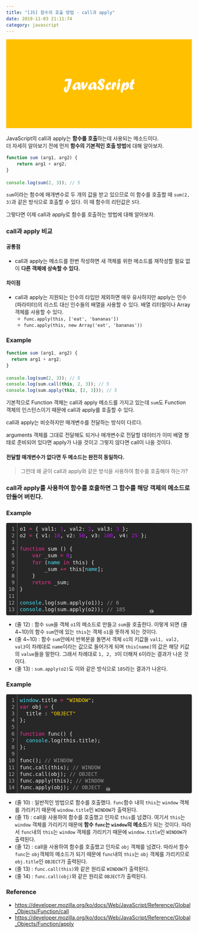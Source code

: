 ```yaml
---
title: "[JS] 함수의 호출 방법 - call과 apply"
date: 2019-11-03 21:11:74
category: javascript
---
```


![](images/javascript.png)

JavaScript의 call과 apply는 **함수를 호출**하는데 사용되는 메소드이다.  
더 자세히 알아보기 전에 먼저 **함수의 기본적인 호출 방법**에 대해 알아보자.

```js
function sum (arg1, arg2) {
    return arg1 + arg2;
}
 
console.log(sum(2, 3)); // 5
```

`sum`이라는 함수에 매개변수로 두 개의 값을 받고 있으므로 이 함수를 호출할 때 `sum(2, 3)`과 같은 방식으로 호출할 수 있다. 이 때 함수의 리턴값은 `5`다.

그렇다면 이제 call과 apply로 함수를 호출하는 방법에 대해 알아보자.

### call과 apply 비교
#### 공통점
- call과 apply는 메소드를 한번 작성하면 새 객체를 위한 메소드를 재작성할 필요 없이 **다른 객체에 상속할 수 있다.**

#### 차이점
- call과 apply는 지원되는 인수의 타입만 제외하면 매우 유사하지만 apply는 인수(파라미터)의 리스트 대신 인수들의 배열을 사용할 수 있다. 배열 리터럴이나 Array 객체를 사용할 수 있다.
    - `func.apply(this, ['eat', 'bananas'])`
    - `func.apply(this, new Array('eat', 'bananas'))` 

### Example
```js
function sum (arg1, arg2) {
  return arg1 + arg2;
}

console.log(sum(2, 3)); // 5
console.log(sum.call(this, 2, 3)); // 5
console.log(sum.apply(this, [2, 3])); // 5
```

기본적으로 Function 객체는 call과 apply 메소드를 가지고 있는데 `sum`도 Function 객체의 인스턴스이기 때문에 call과 apply를 호출할 수 있다.

call과 apply는 비슷하지만 매개변수를 전달하는 방식이 다르다.

arguments 객체를 그대로 전달해도 되거나 매개변수로 전달할 데이터가 이미 배열 형태로 준비되어 있다면 apply가 나을 것이고 그렇지 않다면 call이 나을 것이다.

#### 전달할 매개변수가 없다면 두 메소드는 완전히 동일하다.

> 그런데 왜 굳이 call과 apply와 같은 방식을 사용하여 함수를 호출해야 하는가?

### call과 apply를 사용하여 함수를 호출하면 그 함수를 해당 객체의 메소드로 만들어 버린다.

### Example

<div class="colorscripter-code" style="color:#f0f0f0;font-family:'Fira Code', 'Consolas', 'Monaco', 'Andale Mono', 'Ubuntu Mono', monospace !important; position:relative !important;overflow:auto"><table class="colorscripter-code-table" style="margin:0;padding:0;border:none;background-color:#272727;border-radius:4px;" cellspacing="0" cellpadding="0"><tr><td style="padding:6px;border-right:2px solid #4f4f4f"><div style="margin:0;padding:0;word-break:normal;text-align:right;color:#aaa;font-family:'Fira Code', 'Consolas', 'Monaco', 'Andale Mono', 'Ubuntu Mono', monospace !important;line-height:130%"><div style="line-height:130%">1</div><div style="line-height:130%">2</div><div style="line-height:130%">3</div><div style="line-height:130%">4</div><div style="line-height:130%">5</div><div style="line-height:130%">6</div><div style="line-height:130%">7</div><div style="line-height:130%">8</div><div style="line-height:130%">9</div><div style="line-height:130%">10</div><div style="line-height:130%">11</div><div style="line-height:130%">12</div><div style="line-height:130%">13</div></div></td><td style="padding:6px 0;text-align:left"><div style="margin:0;padding:0;color:#f0f0f0;font-family:'Fira Code', 'Consolas', 'Monaco', 'Andale Mono', 'Ubuntu Mono', monospace !important;line-height:130%"><div style="padding:0 6px; white-space:pre; line-height:130%">o1&nbsp;<span style="color:#0086b3"></span><span style="color:#ff3399">=</span>&nbsp;{&nbsp;val1:&nbsp;<span style="color:#c10aff">1</span>,&nbsp;val2:&nbsp;<span style="color:#c10aff">2</span>,&nbsp;val3:&nbsp;<span style="color:#c10aff">3</span>&nbsp;};</div><div style="padding:0 6px; white-space:pre; line-height:130%">o2&nbsp;<span style="color:#0086b3"></span><span style="color:#ff3399">=</span>&nbsp;{&nbsp;v1:&nbsp;<span style="color:#c10aff">10</span>,&nbsp;v2:&nbsp;<span style="color:#c10aff">50</span>,&nbsp;v3:&nbsp;<span style="color:#c10aff">100</span>,&nbsp;v4:&nbsp;<span style="color:#c10aff">25</span>&nbsp;};</div><div style="padding:0 6px; white-space:pre; line-height:130%">&nbsp;</div><div style="padding:0 6px; white-space:pre; line-height:130%"><span style="color:#ff3399">function</span>&nbsp;sum&nbsp;()&nbsp;{</div><div style="padding:0 6px; white-space:pre; line-height:130%">&nbsp;&nbsp;&nbsp;&nbsp;<span style="color:#ff3399">var</span>&nbsp;_sum&nbsp;<span style="color:#0086b3"></span><span style="color:#ff3399">=</span>&nbsp;<span style="color:#c10aff">0</span>;</div><div style="padding:0 6px; white-space:pre; line-height:130%">&nbsp;&nbsp;&nbsp;&nbsp;<span style="color:#ff3399">for</span>&nbsp;(<span style="color:#4be6fa">name</span>&nbsp;<span style="color:#ff3399">in</span>&nbsp;this)&nbsp;{</div><div style="padding:0 6px; white-space:pre; line-height:130%">&nbsp;&nbsp;&nbsp;&nbsp;&nbsp;&nbsp;&nbsp;&nbsp;_sum&nbsp;<span style="color:#0086b3"></span><span style="color:#ff3399">+</span><span style="color:#0086b3"></span><span style="color:#ff3399">=</span>&nbsp;this[<span style="color:#4be6fa">name</span>];</div><div style="padding:0 6px; white-space:pre; line-height:130%">&nbsp;&nbsp;&nbsp;&nbsp;}</div><div style="padding:0 6px; white-space:pre; line-height:130%">&nbsp;&nbsp;&nbsp;&nbsp;<span style="color:#ff3399">return</span>&nbsp;_sum;</div><div style="padding:0 6px; white-space:pre; line-height:130%">}</div><div style="padding:0 6px; white-space:pre; line-height:130%">&nbsp;</div><div style="padding:0 6px; white-space:pre; line-height:130%"><span style="color:#4be6fa">console</span>.log(sum.apply(o1));&nbsp;<span style="color:#999999">//&nbsp;6</span></div><div style="padding:0 6px; white-space:pre; line-height:130%"><span style="color:#4be6fa">console</span>.log(sum.apply(o2));&nbsp;<span style="color:#999999">//&nbsp;185</span></div></div></td><td style="vertical-align:bottom;padding:0 2px 4px 0"><a href="http://colorscripter.com/info#e" target="_blank" style="text-decoration:none;color:white"><span style="font-size:9px;word-break:normal;background-color:#4f4f4f;color:white;border-radius:10px;padding:1px">cs</span></a></td></tr></table></div>

- (줄 12) : 함수 `sum`을 객체 `o1`의 메소드로 만들고 `sum`을 호출한다. 이렇게 되면 (줄 4~10)의 함수 `sum`안에 있는 `this`는 객체 `o1`을 뜻하게 되는 것이다.
- (줄 4~10) : 함수 `sum`안에서 반복문을 돌면서 객체 `o1`의 키값들 `val1, val2, val3`이 차례대로 `name`이라는 값으로 들어가게 되며 `this[name]`의 값은 해당 키값의 `value`들을 말한다. 그래서 차례대로 `1, 2, 3`이 더해져 `6`이라는 결과가 나온 것이다.
- (줄 13) : `sum.apply(o2)`도 이와 같은 방식으로 `185`라는 결과가 나온다.

### Example
<div class="colorscripter-code" style="color:#f0f0f0;font-family:'Fira Code', 'Consolas', 'Monaco', 'Andale Mono', 'Ubuntu Mono', monospace !important; position:relative !important;overflow:auto"><table class="colorscripter-code-table" style="margin:0;padding:0;border:none;background-color:#272727;border-radius:4px;" cellspacing="0" cellpadding="0"><tr><td style="padding:6px;border-right:2px solid #4f4f4f"><div style="margin:0;padding:0;word-break:normal;text-align:right;color:#aaa;font-family:'Fira Code', 'Consolas', 'Monaco', 'Andale Mono', 'Ubuntu Mono', monospace !important;line-height:130%"><div style="line-height:130%">1</div><div style="line-height:130%">2</div><div style="line-height:130%">3</div><div style="line-height:130%">4</div><div style="line-height:130%">5</div><div style="line-height:130%">6</div><div style="line-height:130%">7</div><div style="line-height:130%">8</div><div style="line-height:130%">9</div><div style="line-height:130%">10</div><div style="line-height:130%">11</div><div style="line-height:130%">12</div><div style="line-height:130%">13</div><div style="line-height:130%">14</div></div></td><td style="padding:6px 0;text-align:left"><div style="margin:0;padding:0;color:#f0f0f0;font-family:'Fira Code', 'Consolas', 'Monaco', 'Andale Mono', 'Ubuntu Mono', monospace !important;line-height:130%"><div style="padding:0 6px; white-space:pre; line-height:130%"><span style="color:#4be6fa">window</span>.title&nbsp;<span style="color:#0086b3"></span><span style="color:#ff3399">=</span>&nbsp;<span style="color:#ffd500">"WINDOW"</span>;</div><div style="padding:0 6px; white-space:pre; line-height:130%"><span style="color:#ff3399">var</span>&nbsp;obj&nbsp;<span style="color:#0086b3"></span><span style="color:#ff3399">=</span>&nbsp;{</div><div style="padding:0 6px; white-space:pre; line-height:130%">&nbsp;&nbsp;title&nbsp;:&nbsp;<span style="color:#ffd500">"OBJECT"</span></div><div style="padding:0 6px; white-space:pre; line-height:130%">};</div><div style="padding:0 6px; white-space:pre; line-height:130%">&nbsp;</div><div style="padding:0 6px; white-space:pre; line-height:130%"><span style="color:#ff3399">function</span>&nbsp;func()&nbsp;{</div><div style="padding:0 6px; white-space:pre; line-height:130%">&nbsp;&nbsp;<span style="color:#4be6fa">console</span>.log(this.title);</div><div style="padding:0 6px; white-space:pre; line-height:130%">};</div><div style="padding:0 6px; white-space:pre; line-height:130%">&nbsp;</div><div style="padding:0 6px; white-space:pre; line-height:130%">func();&nbsp;<span style="color:#999999">//&nbsp;WINDOW</span></div><div style="padding:0 6px; white-space:pre; line-height:130%">func.call(this);&nbsp;<span style="color:#999999">//&nbsp;WINDOW</span></div><div style="padding:0 6px; white-space:pre; line-height:130%">func.call(obj);&nbsp;<span style="color:#999999">//&nbsp;OBJECT</span></div><div style="padding:0 6px; white-space:pre; line-height:130%">func.apply(this);&nbsp;<span style="color:#999999">//&nbsp;WINDOW</span></div><div style="padding:0 6px; white-space:pre; line-height:130%">func.apply(obj);&nbsp;<span style="color:#999999">//&nbsp;OBJECT</span></div></div></td><td style="vertical-align:bottom;padding:0 2px 4px 0"><a href="http://colorscripter.com/info#e" target="_blank" style="text-decoration:none;color:white"><span style="font-size:9px;word-break:normal;background-color:#4f4f4f;color:white;border-radius:10px;padding:1px">cs</span></a></td></tr></table></div>

- (줄 10) : 일반적인 방법으로 함수를 호출했다. `func`함수 내의 `this`는 `window` 객체를 가리키기 때문에 `window.title`인 `WINDOW`가 출력된다.
- (줄 11) : call을 사용하여 함수를 호출했고 인자로 `this`를 넘겼다. 여기서 `this`는 `window` 객체를 가리키기 때문에 **함수 `func`는 `window`의 메소드**가 되는 것이다. 따라서 `func`내의 `this`는 `window` 객체를 가리키기 때문에 `window.title`인 `WINDOW`가 출력된다.
- (줄 12) : call을 사용하여 함수를 호출했고 인자로 `obj` 객체를 넘겼다. 따라서 함수 `func`는 `obj`객체의 메소드가 되기 때문에 `func`내의 `this`는 `obj` 객체를 가리키므로 `obj.title`인 `OBJECT`가 출력된다.
- (줄 13) : `func.call(this)`와 같은 원리로 `WINDOW`가 출력된다.
- (줄 14) : `func.call(obj)`와 같은 원리로 `OBJECT`가 출력된다.


### Reference
- https://developer.mozilla.org/ko/docs/Web/JavaScript/Reference/Global_Objects/Function/call
- https://developer.mozilla.org/ko/docs/Web/JavaScript/Reference/Global_Objects/Function/apply